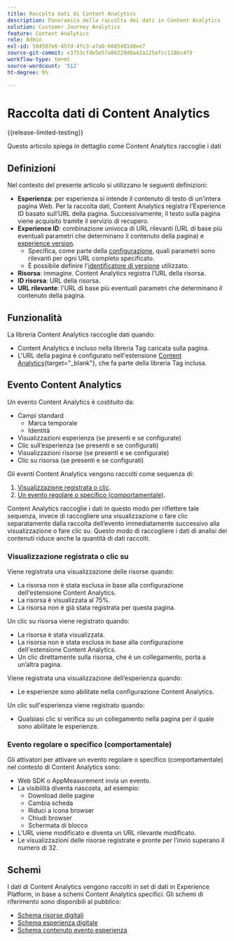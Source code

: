 ```yaml
---
title: Raccolta dati di Content Analytics
description: Panoramica della raccolta dei dati in Content Analytics
solution: Customer Journey Analytics
feature: Content Analytics
role: Admin
exl-id: 584587e6-45fd-4fc3-a7a6-6685481ddee7
source-git-commit: e3753cfde5e57a86229d0a42a125afcc118bc479
workflow-type: tm+mt
source-wordcount: '512'
ht-degree: 0%

---
```


# Raccolta dati di Content Analytics

{{release-limited-testing}}

Questo articolo spiega in dettaglio come Content Analytics raccoglie i dati


## Definizioni

Nel contesto del presente articolo si utilizzano le seguenti definizioni:

* **Esperienza**: per esperienza si intende il contenuto di testo di un&#39;intera pagina Web. Per la raccolta dati, Content Analytics registra l’Experience ID basato sull’URL della pagina. Successivamente, il testo sulla pagina viene acquisito tramite il servizio di recupero.
* **Experience ID**: combinazione univoca di URL rilevanti (URL di base più eventuali parametri che determinano il contenuto della pagina) e [experience version](manual.md#versioning).
   * Specifica, come parte della [configurazione](configuration.md), quali parametri sono rilevanti per ogni URL completo specificato.
   * È possibile definire l&#39;[identificatore di versione](manual.md#versioning) utilizzato.
* **Risorsa**: immagine. Content Analytics registra l’URL della risorsa.
* **ID risorsa**: URL della risorsa.
* **URL rilevante**: l&#39;URL di base più eventuali parametri che determinano il contenuto della pagina.


## Funzionalità

La libreria Content Analytics raccoglie dati quando:

* Content Analytics è incluso nella libreria Tag caricata sulla pagina.
* L&#39;URL della pagina è configurato nell&#39;estensione [Content Analytics](https://experienceleague.adobe.com/en/docs/experience-platform/tags/extensions/client/content-analytics/overview){target="_blank"}, che fa parte della libreria Tag inclusa.


## Evento Content Analytics

Un evento Content Analytics è costituito da:

* Campi standard
   * Marca temporale
   * Identità
* Visualizzazioni esperienza (se presenti e se configurate)
* Clic sull’esperienza (se presenti e se configurati)
* Visualizzazioni risorse (se presenti e se configurate)
* Clic su risorsa (se presenti e se configurati)


Gli eventi Content Analytics vengono raccolti come sequenza di:

1. [Visualizzazione registrata o clic](#recorded-view-or-click).
1. [Un evento regolare o specifico (comportamentale)](#regular-or-specific-behaviorial-event).

Content Analytics raccoglie i dati in questo modo per riflettere tale sequenza, invece di raccogliere una visualizzazione o fare clic separatamente dalla raccolta dell’evento immediatamente successivo alla visualizzazione o fare clic su. Questo modo di raccogliere i dati di analisi dei contenuti riduce anche la quantità di dati raccolti.

### Visualizzazione registrata o clic su

Viene registrata una visualizzazione delle risorse quando:

* La risorsa non è stata esclusa in base alla configurazione dell&#39;estensione Content Analytics.
* La risorsa è visualizzata al 75%.
* La risorsa non è già stata registrata per questa pagina.

Un clic su risorsa viene registrato quando:

* La risorsa è stata visualizzata.
* La risorsa non è stata esclusa in base alla configurazione dell&#39;estensione Content Analytics.
* Un clic direttamente sulla risorsa, che è un collegamento, porta a un’altra pagina.

Viene registrata una visualizzazione dell’esperienza quando:

* Le esperienze sono abilitate nella configurazione Content Analytics.

Un clic sull&#39;esperienza viene registrato quando:

* Qualsiasi clic si verifica su un collegamento nella pagina per il quale sono abilitate le esperienze.


### Evento regolare o specifico (comportamentale)

Gli attivatori per attivare un evento regolare o specifico (comportamentale) nel contesto di Content Analytics sono:

* Web SDK o AppMeasurement invia un evento.
* La visibilità diventa nascosta, ad esempio:
   * Download delle pagine
   * Cambia scheda
   * Riduci a icona browser
   * Chiudi browser
   * Schermata di blocco
* L’URL viene modificato e diventa un URL rilevante modificato.
* Le visualizzazioni delle risorse registrate e pronte per l’invio superano il numero di 32.


## Schemi

I dati di Content Analytics vengono raccolti in set di dati in Experience Platform, in base a schemi Content Analytics specifici. Gli schemi di riferimento sono disponibili al pubblico:

* [Schema risorse digitali](https://github.com/adobe/xdm/blob/master/components/classes/digital-asset.schema.json)
* [Schema esperienza digitale](https://github.com/adobe/xdm/blob/master/components/classes/digital-experience.schema.json)
* [Schema contenuto evento esperienza](https://github.com/adobe/xdm/blob/master/components/fieldgroups/experience-event/experienceevent-content.schema.json)
